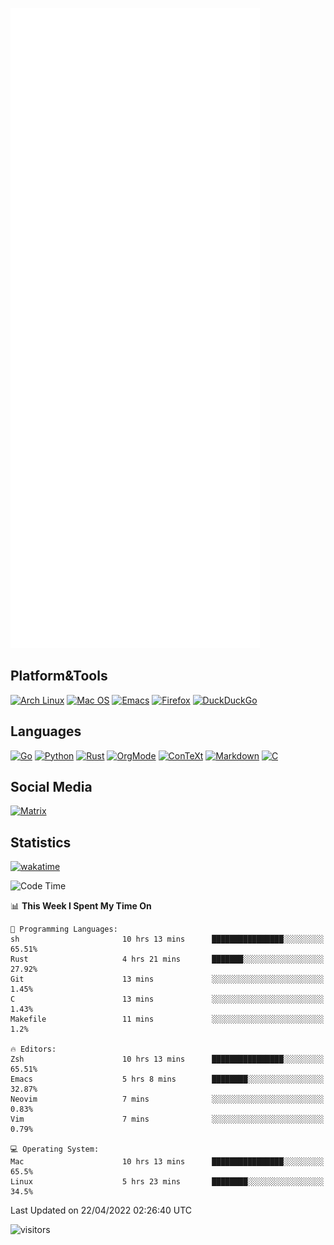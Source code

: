 ![Metrics](https://github.com/SteamedFish/SteamedFish/blob/master/github-metrics.svg)

## Platform&Tools

[![Arch Linux](https://img.shields.io/badge/ArchLinux-1793D1?logo=arch-linux&logoColor=fff&style=flat-square)](https://archlinux.org/)
[![Mac OS](https://img.shields.io/badge/MacOS-000000?style=flat-square&logo=macos&logoColor=F0F0F0)](https://www.apple.com/macos/)
[![Emacs](https://img.shields.io/badge/Emacs-%237F5AB6.svg?&style=flat-square&logo=gnu-emacs&logoColor=white)](https://www.gnu.org/software/emacs/)
[![Firefox](https://img.shields.io/badge/Firefox-FF7139?style=flat-square&logo=Firefox-Browser&logoColor=white)](https://firefox.com/)
[![DuckDuckGo](https://img.shields.io/badge/DuckDuckGo-DE5833?style=flat-square&logo=DuckDuckGo&logoColor=white)](https://duckduckgo.com/)

## Languages

[![Go](https://img.shields.io/badge/Golang-%2300ADD8.svg?style=flat-square&logo=go&logoColor=white)](https://golang.org/)
[![Python](https://img.shields.io/badge/Python-3670A0?style=flat-square&logo=python&logoColor=ffdd54)](https://www.python.org/)
[![Rust](https://img.shields.io/badge/Rust-%23000000.svg?style=flat-square&logo=rust&logoColor=white)](https://www.rust-lang.org/)
[![OrgMode](https://img.shields.io/badge/OrgMode-%23000000.svg?style=flat-square&logo=org&logoColor=white)](https://orgmode.org/)
[![ConTeXt](https://img.shields.io/badge/ConTeXt-%23008080.svg?style=flat-square&logo=latex&logoColor=white)](https://contextgarden.net/)
[![Markdown](https://img.shields.io/badge/MarkDown-%23000000.svg?style=flat-square&logo=markdown&logoColor=white)](https://daringfireball.net/projects/markdown/)
[![C](https://img.shields.io/badge/C-%2300599C.svg?style=flat-square&logo=c&logoColor=white)](https://www.iso.org/standard/74528.html)

## Social Media

[![Matrix](https://img.shields.io/badge/SteamedFish-2CA5E0?style=social&logo=matrix&logoColor=black)](https://matrix.to/#/@i:steamedfish.org)

## Statistics
[![wakatime](https://wakatime.com/badge/user/168280d6-fcf2-4b4f-ad3a-dc4612f35b38.svg)](https://wakatime.com/@168280d6-fcf2-4b4f-ad3a-dc4612f35b38)

<!--START_SECTION:waka-->
![Code Time](http://img.shields.io/badge/Code%20Time-1%2C765%20hrs%201%20min-blue)

📊 **This Week I Spent My Time On** 

```text
💬 Programming Languages: 
sh                       10 hrs 13 mins      ████████████████░░░░░░░░░   65.51% 
Rust                     4 hrs 21 mins       ███████░░░░░░░░░░░░░░░░░░   27.92% 
Git                      13 mins             ░░░░░░░░░░░░░░░░░░░░░░░░░   1.45% 
C                        13 mins             ░░░░░░░░░░░░░░░░░░░░░░░░░   1.43% 
Makefile                 11 mins             ░░░░░░░░░░░░░░░░░░░░░░░░░   1.2%

🔥 Editors: 
Zsh                      10 hrs 13 mins      ████████████████░░░░░░░░░   65.51% 
Emacs                    5 hrs 8 mins        ████████░░░░░░░░░░░░░░░░░   32.87% 
Neovim                   7 mins              ░░░░░░░░░░░░░░░░░░░░░░░░░   0.83% 
Vim                      7 mins              ░░░░░░░░░░░░░░░░░░░░░░░░░   0.79%

💻 Operating System: 
Mac                      10 hrs 13 mins      ████████████████░░░░░░░░░   65.5% 
Linux                    5 hrs 23 mins       ████████░░░░░░░░░░░░░░░░░   34.5%

```


 Last Updated on 22/04/2022 02:26:40 UTC
<!--END_SECTION:waka-->

![visitors](https://visitor-badge.laobi.icu/badge?page_id=SteamedFish.SteamedFish)
